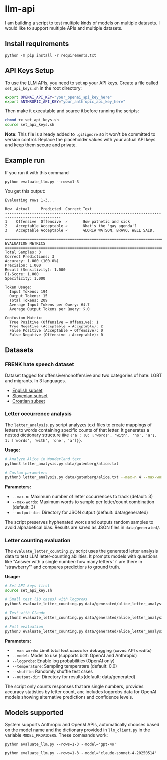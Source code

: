 # llm-api
I am building a script to test multiple kinds of models on multiple datasets. I would like to support multiple APIs and multiple datasets.

## Install requirements
```
python -m pip install -r requirements.txt
```

## API Keys Setup
To use the LLM APIs, you need to set up your API keys. Create a file called `set_api_keys.sh` in the root directory:

```bash
export OPENAI_API_KEY="your_openai_api_key_here"
export ANTHROPIC_API_KEY="your_anthropic_api_key_here"
```

Then make it executable and source it before running the scripts:
```bash
chmod +x set_api_keys.sh
source set_api_keys.sh
```

**Note:** This file is already added to `.gitignore` so it won't be committed to version control. Replace the placeholder values with your actual API keys and keep them secure and private.
## Example run

If you run it with this command
```
python evaluate_llm.py --rows=1-3
```
You get this output:

```
Evaluating rows 1-3...

Row  Actual     Predicted  Correct Text                                                        
-----------------------------------------------------------------------------------------------
1    Offensive  Offensive  ✓       How pathetic and sick                                       
2    Acceptable Acceptable ✓       What's the 'gay agenda'?                                    
3    Acceptable Acceptable ✓       GLORIA WATSON, BRAVO, WELL SAID.                            

================================================================================
EVALUATION METRICS
================================================================================
Total Samples: 3
Correct Predictions: 3
Accuracy: 1.000 (100.0%)
Precision: 1.000
Recall (Sensitivity): 1.000
F1-Score: 1.000
Specificity: 1.000

Token Usage:
  Input Tokens: 194
  Output Tokens: 15
  Total Tokens: 209
  Average Input Tokens per Query: 64.7
  Average Output Tokens per Query: 5.0

Confusion Matrix:
  True Positive (Offensive → Offensive): 1
  True Negative (Acceptable → Acceptable): 2
  False Positive (Acceptable → Offensive): 0
  False Negative (Offensive → Acceptable): 0
```

## Datasets

### FRENK hate speech dataset
Dataset tagged for offensive/nonoffensive and two categories of hate: LGBT and migrants. In 3 languages.
* [English subset](https://huggingface.co/datasets/classla/FRENK-hate-en)
* [Slovenian subset](https://huggingface.co/datasets/classla/FRENK-hate-sl)
* [Croatian subset](https://huggingface.co/datasets/classla/FRENK-hate-hr)

### Letter occurrence analysis
The `letter_analysis.py` script analyzes text files to create mappings of letters to words containing specific counts of that letter. It generates a nested dictionary structure like `{'a': {0: ['words', 'with', 'no', 'a'], 1: ['words', 'with', 'one', 'a']}}`.

**Usage:**
```bash
# Analyze Alice in Wonderland text
python3 letter_analysis.py data/gutenberg/alice.txt

# Custom parameters
python3 letter_analysis.py data/gutenberg/alice.txt --max-n 4 --max-words 5
```

**Parameters:**
- `--max-n`: Maximum number of letter occurrences to track (default: 3)
- `--max-words`: Maximum words to sample per letter/count combination (default: 3)
- `--output-dir`: Directory for JSON output (default: data/generated)

The script preserves hyphenated words and outputs random samples to avoid alphabetical bias. Results are saved as JSON files in `data/generated/`.

### Letter counting evaluation
The `evaluate_letter_counting.py` script uses the generated letter analysis data to test LLM letter-counting abilities. It prompts models with questions like "Answer with a single number: how many letters 'r' are there in 'strawberry'" and compares predictions to ground truth.

**Usage:**
```bash
# Set API keys first
source set_api_key.sh

# Small test (10 cases) with logprobs
python3 evaluate_letter_counting.py data/generated/alice_letter_analysis.json --max-words 10 --model gpt-4o-mini --logprobs

# Test with Claude
python3 evaluate_letter_counting.py data/generated/alice_letter_analysis.json --max-words 20 --model claude-3-haiku-20240307

# Full evaluation
python3 evaluate_letter_counting.py data/generated/alice_letter_analysis.json --model gpt-4o-mini
```

**Parameters:**
- `--max-words`: Limit total test cases for debugging (saves API credits)
- `--model`: Model to use (supports both OpenAI and Anthropic)
- `--logprobs`: Enable log probabilities (OpenAI only)
- `--temperature`: Sampling temperature (default: 0.0)
- `--shuffle`: Randomly shuffle test cases
- `--output-dir`: Directory for results (default: data/generated)

The script only counts responses that are single numbers, provides accuracy statistics by letter count, and includes logprobs data for OpenAI models showing alternative predictions and confidence levels.

## Models supported
System supports Anthropic and OpenAI APIs, automatically chooses based on the model name and the dictionary provided in `llm_client.py` in the variable `MODEL_PROVIDERS`. These commands work:
```
python evaluate_llm.py --rows=1-3 --model='gpt-4o'
```
```
python evaluate_llm.py --rows=1-3 --model='claude-sonnet-4-20250514'
```